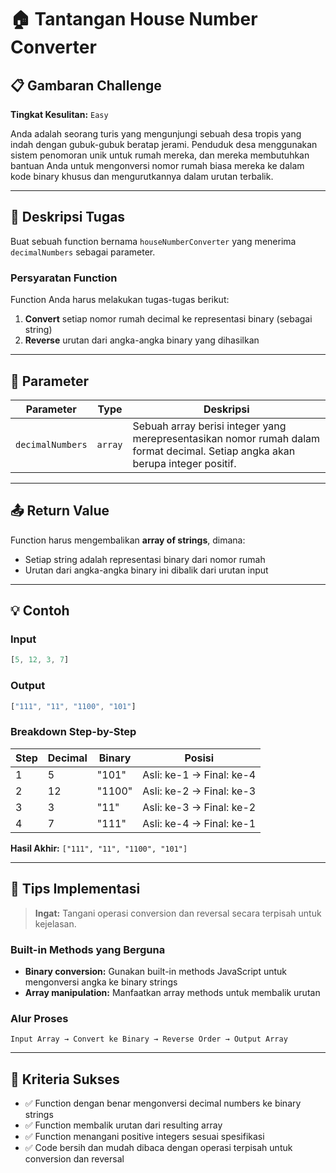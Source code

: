 # 🏠 Tantangan House Number Converter

## 📋 Gambaran Challenge

**Tingkat Kesulitan:** `Easy`

Anda adalah seorang turis yang mengunjungi sebuah desa tropis yang indah dengan gubuk-gubuk beratap jerami. Penduduk desa menggunakan sistem penomoran unik untuk rumah mereka, dan mereka membutuhkan bantuan Anda untuk mengonversi nomor rumah biasa mereka ke dalam kode binary khusus dan mengurutkannya dalam urutan terbalik.

---

## 🎯 Deskripsi Tugas

Buat sebuah function bernama `houseNumberConverter` yang menerima `decimalNumbers` sebagai parameter.

### Persyaratan Function

Function Anda harus melakukan tugas-tugas berikut:

1. **Convert** setiap nomor rumah decimal ke representasi binary (sebagai string)
2. **Reverse** urutan dari angka-angka binary yang dihasilkan

---

## 📝 Parameter

| Parameter | Type | Deskripsi |
|-----------|------|-----------|
| `decimalNumbers` | `array` | Sebuah array berisi integer yang merepresentasikan nomor rumah dalam format decimal. Setiap angka akan berupa integer positif. |

---

## 📤 Return Value

Function harus mengembalikan **array of strings**, dimana:
- Setiap string adalah representasi binary dari nomor rumah
- Urutan dari angka-angka binary ini dibalik dari urutan input

---

## 💡 Contoh

### Input
```javascript
[5, 12, 3, 7]
```

### Output
```javascript
["111", "11", "1100", "101"]
```

### Breakdown Step-by-Step

| Step | Decimal | Binary | Posisi |
|------|---------|--------|--------|
| 1 | 5 | "101" | Asli: ke-1 → Final: ke-4 |
| 2 | 12 | "1100" | Asli: ke-2 → Final: ke-3 |
| 3 | 3 | "11" | Asli: ke-3 → Final: ke-2 |
| 4 | 7 | "111" | Asli: ke-4 → Final: ke-1 |

**Hasil Akhir:** `["111", "11", "1100", "101"]`

---

## 🔧 Tips Implementasi

> **Ingat:** Tangani operasi conversion dan reversal secara terpisah untuk kejelasan.

### Built-in Methods yang Berguna
- **Binary conversion:** Gunakan built-in methods JavaScript untuk mengonversi angka ke binary strings
- **Array manipulation:** Manfaatkan array methods untuk membalik urutan

### Alur Proses
```
Input Array → Convert ke Binary → Reverse Order → Output Array
```

---

## 🌟 Kriteria Sukses

- ✅ Function dengan benar mengonversi decimal numbers ke binary strings
- ✅ Function membalik urutan dari resulting array
- ✅ Function menangani positive integers sesuai spesifikasi
- ✅ Code bersih dan mudah dibaca dengan operasi terpisah untuk conversion dan reversal
